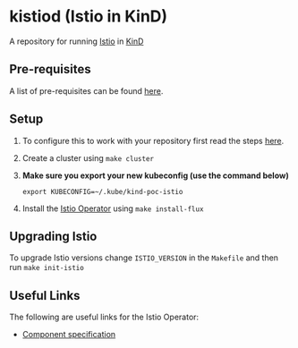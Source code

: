 # kistiod (Istio in KinD)

A repository for running [Istio](https://istio.io/) in [KinD](https://kind.sigs.k8s.io/)

## Pre-requisites

A list of pre-requisites can be found [here](docs/pre-reqs.md).

## Setup

1. To configure this to work with your repository first read the steps [here](docs/configuration.md).

2. Create a cluster using `make cluster`

3. **Make sure you export your new kubeconfig (use the command below)**
   
   ```
   export KUBECONFIG=~/.kube/kind-poc-istio
   ```

4. Install the [Istio Operator](https://github.com/istio/istio/tree/master/operator) using `make install-flux`

## Upgrading Istio

To upgrade Istio versions change `ISTIO_VERSION` in the `Makefile` and then run `make init-istio`

## Useful Links

The following are useful links for the Istio Operator:

- [Component specification](https://github.com/istio/api/blob/master/operator/v1alpha1/component.proto)